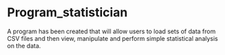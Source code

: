 # Program_statistician
 A program has been created that will allow users to load sets of data from CSV files and then view, manipulate and perform simple statistical analysis on the data.
